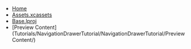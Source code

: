 <!-- docs/_sidebar.md -->
- [Home](/)
- [Assets.xcassets](Tutorials/NavigationDrawerTutorial/NavigationDrawerTutorial/Assets.xcassets/)
- [Base.lproj](Tutorials/NavigationDrawerTutorial/NavigationDrawerTutorial/Base.lproj/)
- [Preview Content](Tutorials/NavigationDrawerTutorial/NavigationDrawerTutorial/Preview Content/)